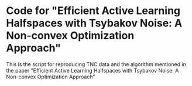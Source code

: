 <h1> Code for "Efficient Active Learning Halfspaces with Tsybakov Noise: A
Non-convex Optimization Approach"</h1>

This is the script for reproducing TNC data and the algorithm mentioned in the
paper "Efficient Active Learning Halfspaces with Tsybakov Noise: A Non-convex Optimization Approach"


